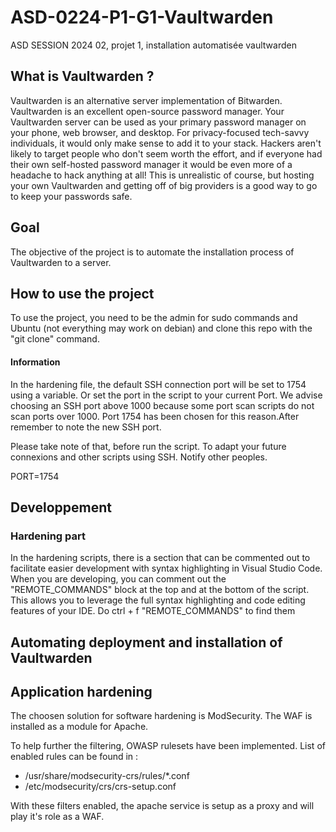 # ASD-0224-P1-G1-Vaultwarden
ASD SESSION 2024 02, projet 1, installation automatisée vaultwarden

## What is Vaultwarden ? 

Vaultwarden is an alternative server implementation of Bitwarden.
Vaultwarden is an excellent open-source password manager. Your Vaultwarden server can be used as your primary password manager on your phone, 
web browser, and desktop. For privacy-focused tech-savvy individuals, it would only make sense to add it to your stack. 
Hackers aren't likely to target people who don't seem worth the effort, and if everyone had their own self-hosted password manager it would 
be even more of a headache to hack anything at all! This is unrealistic of course, but hosting your own Vaultwarden and getting off of big 
providers is a good way to go to keep your passwords safe.

## Goal
The objective of the project is to automate the installation process of Vaultwarden to a server.

## How to use the project
To use the project, you need to be the admin for sudo commands and Ubuntu (not everything may work on debian) and clone this repo with the "git clone" command.

#### Information 
In the hardening file, the default SSH connection port will be set to 1754 using a variable. Or set the port in the script to your current Port.
We advise choosing an SSH port above 1000 because some port scan scripts do not scan ports over 1000. Port 1754 has been chosen for this reason.After remember to note the new SSH port.

Please take note of that, before run the script. To adapt your future connexions and other scripts using SSH. Notify other peoples.

PORT=1754

## Developpement 
### Hardening part
In the hardening scripts, there is a section that can be commented out to facilitate easier development with syntax highlighting in Visual Studio Code.
When you are developing, you can comment out the "REMOTE_COMMANDS" block at the top and at the bottom of the script. This allows you to leverage the full syntax highlighting and code editing features of your IDE.
Do ctrl + f "REMOTE_COMMANDS" to find them

## Automating deployment and installation of Vaultwarden

## Application hardening
The choosen solution for software hardening is ModSecurity.
The WAF is installed as a module for Apache.

To help further the filtering, OWASP rulesets have been implemented.
List of enabled rules can be found in :
- /usr/share/modsecurity-crs/rules/*.conf
- /etc/modsecurity/crs/crs-setup.conf

With these filters enabled, the apache service is setup as a proxy and will play it's role as a WAF.
